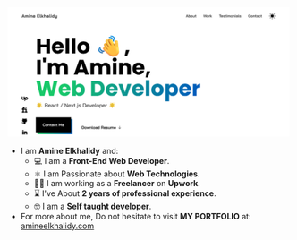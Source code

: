 ![portfolio image](latest.png)
- I am **Amine Elkhalidy** and:
  - ‍💻 I am a **Front-End Web Developer**.
  - ⚛️ I am Passionate about **Web Technologies**.
  - 👨‍💻 I am working as a **Freelancer** on **Upwork**.
  - ⌛ I've About **2 years of professional experience**.
  - 🤓 I am a **Self taught developer**.
 - For more about me, Do not hesitate to visit **MY PORTFOLIO** at: [amineelkhalidy.com](https://www.amineelkhalidy.com)

   




